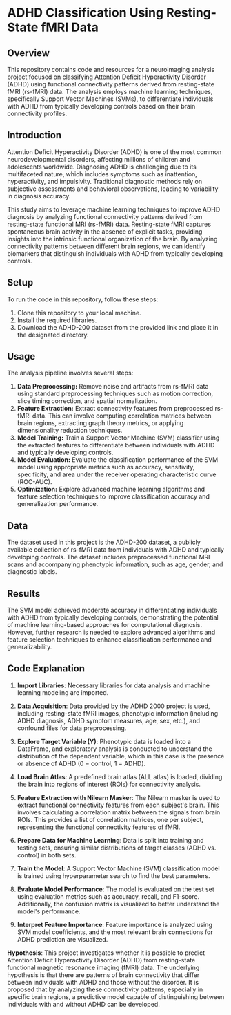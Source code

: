 # ADHD Classification Using Resting-State fMRI Data

## Overview
This repository contains code and resources for a neuroimaging analysis project focused on classifying Attention Deficit Hyperactivity Disorder (ADHD) using functional connectivity patterns derived from resting-state fMRI (rs-fMRI) data. The analysis employs machine learning techniques, specifically Support Vector Machines (SVMs), to differentiate individuals with ADHD from typically developing controls based on their brain connectivity profiles.


## Introduction
Attention Deficit Hyperactivity Disorder (ADHD) is one of the most common neurodevelopmental disorders, affecting millions of children and adolescents worldwide. Diagnosing ADHD is challenging due to its multifaceted nature, which includes symptoms such as inattention, hyperactivity, and impulsivity. Traditional diagnostic methods rely on subjective assessments and behavioral observations, leading to variability in diagnosis accuracy.

This study aims to leverage machine learning techniques to improve ADHD diagnosis by analyzing functional connectivity patterns derived from resting-state functional MRI (rs-fMRI) data. Resting-state fMRI captures spontaneous brain activity in the absence of explicit tasks, providing insights into the intrinsic functional organization of the brain. By analyzing connectivity patterns between different brain regions, we can identify biomarkers that distinguish individuals with ADHD from typically developing controls.

## Setup
To run the code in this repository, follow these steps:
1. Clone this repository to your local machine.
2. Install the required libraries.
3. Download the ADHD-200 dataset from the provided link and place it in the designated directory.

## Usage
The analysis pipeline involves several steps:
1. **Data Preprocessing:** Remove noise and artifacts from rs-fMRI data using standard preprocessing techniques such as motion correction, slice timing correction, and spatial normalization.
2. **Feature Extraction:** Extract connectivity features from preprocessed rs-fMRI data. This can involve computing correlation matrices between brain regions, extracting graph theory metrics, or applying dimensionality reduction techniques.
3. **Model Training:** Train a Support Vector Machine (SVM) classifier using the extracted features to differentiate between individuals with ADHD and typically developing controls.
4. **Model Evaluation:** Evaluate the classification performance of the SVM model using appropriate metrics such as accuracy, sensitivity, specificity, and area under the receiver operating characteristic curve (ROC-AUC).
5. **Optimization:** Explore advanced machine learning algorithms and feature selection techniques to improve classification accuracy and generalization performance.

## Data
The dataset used in this project is the ADHD-200 dataset, a publicly available collection of rs-fMRI data from individuals with ADHD and typically developing controls. The dataset includes preprocessed functional MRI scans and accompanying phenotypic information, such as age, gender, and diagnostic labels.


## Results
The SVM model achieved moderate accuracy in differentiating individuals with ADHD from typically developing controls, demonstrating the potential of machine learning-based approaches for computational diagnosis. However, further research is needed to explore advanced algorithms and feature selection techniques to enhance classification performance and generalizability.

## Code Explanation

1. **Import Libraries**: Necessary libraries for data analysis and machine learning modeling are imported.

2. **Data Acquisition**: Data provided by the ADHD 2000 project is used, including resting-state fMRI images, phenotypic information (including ADHD diagnosis, ADHD symptom measures, age, sex, etc.), and confound files for data preprocessing.

3. **Explore Target Variable (Y)**: Phenotypic data is loaded into a DataFrame, and exploratory analysis is conducted to understand the distribution of the dependent variable, which in this case is the presence or absence of ADHD (0 = control, 1 = ADHD).

4. **Load Brain Atlas**: A predefined brain atlas (ALL atlas) is loaded, dividing the brain into regions of interest (ROIs) for connectivity analysis.

5. **Feature Extraction with Nilearn Masker**: The Nilearn masker is used to extract functional connectivity features from each subject's brain. This involves calculating a correlation matrix between the signals from brain ROIs. This provides a list of correlation matrices, one per subject, representing the functional connectivity features of fMRI.

6. **Prepare Data for Machine Learning**: Data is split into training and testing sets, ensuring similar distributions of target classes (ADHD vs. control) in both sets.

7. **Train the Model**: A Support Vector Machine (SVM) classification model is trained using hyperparameter search to find the best parameters.

8. **Evaluate Model Performance**: The model is evaluated on the test set using evaluation metrics such as accuracy, recall, and F1-score. Additionally, the confusion matrix is visualized to better understand the model's performance.

9. **Interpret Feature Importance**: Feature importance is analyzed using SVM model coefficients, and the most relevant brain connections for ADHD prediction are visualized.



**Hypothesis**:
This project investigates whether it is possible to predict Attention Deficit Hyperactivity Disorder (ADHD) from resting-state functional magnetic resonance imaging (fMRI) data. The underlying hypothesis is that there are patterns of brain connectivity that differ between individuals with ADHD and those without the disorder. It is proposed that by analyzing these connectivity patterns, especially in specific brain regions, a predictive model capable of distinguishing between individuals with and without ADHD can be developed.
